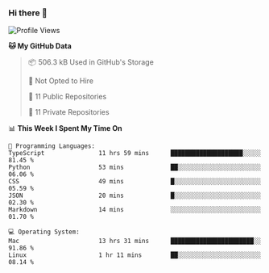 ### Hi there 👋

<!--
**huayuan4396/huayuan4396** is a ✨ _special_ ✨ repository because its `README.md` (this file) appears on your GitHub profile.

Here are some ideas to get you started:

- 🔭 I’m currently working on ...
- 🌱 I’m currently learning ...
- 👯 I’m looking to collaborate on ...
- 🤔 I’m looking for help with ...
- 💬 Ask me about ...
- 📫 How to reach me: ...
- 😄 Pronouns: ...
- ⚡ Fun fact: ...
-->

<!--START_SECTION:waka-->
![Profile Views](http://img.shields.io/badge/Profile%20Views-2-blue)

**🐱 My GitHub Data** 

> 📦 506.3 kB Used in GitHub's Storage 
 > 
> 🚫 Not Opted to Hire
 > 
> 📜 11 Public Repositories 
 > 
> 🔑 11 Private Repositories 
 > 
📊 **This Week I Spent My Time On** 

```text
💬 Programming Languages: 
TypeScript               11 hrs 59 mins      ████████████████████░░░░░   81.45 % 
Python                   53 mins             ██░░░░░░░░░░░░░░░░░░░░░░░   06.06 % 
CSS                      49 mins             █░░░░░░░░░░░░░░░░░░░░░░░░   05.59 % 
JSON                     20 mins             █░░░░░░░░░░░░░░░░░░░░░░░░   02.30 % 
Markdown                 14 mins             ░░░░░░░░░░░░░░░░░░░░░░░░░   01.70 % 

💻 Operating System: 
Mac                      13 hrs 31 mins      ███████████████████████░░   91.86 % 
Linux                    1 hr 11 mins        ██░░░░░░░░░░░░░░░░░░░░░░░   08.14 % 
```


<!--END_SECTION:waka-->

